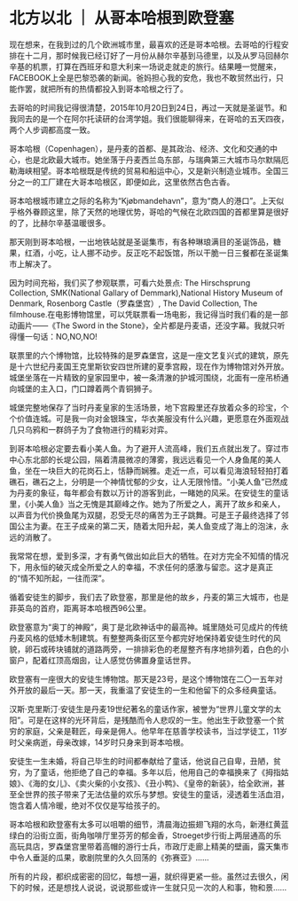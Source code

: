 # 北方以北 ｜ 从哥本哈根到欧登塞

现在想来，在我到过的几个欧洲城市里，最喜欢的还是哥本哈根。去哥哈的行程安排在十二月，那时候我已经订好了一月份从赫尔辛基到马德里，以及从罗马回赫尔辛基的机票，打算在西班牙和意大利来一场说走就走的旅行。结果睡一觉醒来，FACEBOOK上全是巴黎恐袭的新闻。爸妈担心我的安危，我也不敢贸然出行，只能作罢，就把所有的热情都投入到哥本哈根之行了。



去哥哈的时间我记得很清楚，2015年10月20日到24日，再过一天就是圣诞节。和我同去的是一个在阿尔托读研的台湾学姐。我们很能聊得来，在哥哈的五天四夜，两个人步调都高度一致。

 

哥本哈根（Copenhagen），是丹麦的首都、是其政治、经济、文化和交通的中心，也是北欧最大城市。她坐落于丹麦西兰岛东部，与瑞典第三大城市马尔默隔厄勒海峡相望。哥本哈根既是传统的贸易和船运中心，又是新兴制造业城市。全国三分之一的工厂建在大哥本哈根区，即便如此，这里依然古色古香。



哥本哈根城市建立之际的名称为“Kjøbmandehavn”，意为“商人的港口”。上天似乎格外眷顾这里，除了天然的地理优势，哥哈的气候在北欧四国的首都里算是很好的了，比赫尔辛基温暖很多。

那天刚到哥本哈根，一出地铁站就是圣诞集市，有各种琳琅满目的圣诞饰品，糖果，红酒，小吃，让人挪不动步。反正吃不起饭馆，所以干脆一日三餐都在圣诞集市上解决了。

 

因为时间充裕，我们买了参观联票，可看六处景点: The Hirschsprung Collection, SMK(National Gallary of Demmark),National History Museum of Denmark, Rosenborg Castle（罗森堡宫）, The David Collection, The filmhouse.在电影博物馆里，可以凭联票看一场电影，我记得当时我们看的是一部动画片——《The Sword in the Stone》，全片都是丹麦语，还没字幕。我就只听得懂一句话：NO,NO,NO!

 

联票里的六个博物馆，比较特殊的是罗森堡宫，这是一座文艺复兴式的建筑，原先是十六世纪丹麦国王克里斯钦安四世所建的夏季宫殿，现在作为博物馆对外开放。城堡坐落在一片精致的皇家园里中，被一条清澈的护城河围绕，北面有一座吊桥通向城堡的主入口，门口蹲着两个青铜狮子。



城堡完整地保存了当时丹麦皇家的生活场景，地下宫殿里还存放着众多的珍宝，个个价值连城。可是我一向对金银珠宝，华衣美服没有什么兴趣，更愿意在外面观战几只乌鸦和一群鸽子为了食物进行的精彩对弈。

到哥本哈根必定要去看小美人鱼。为了避开人流高峰，我们五点就出发了。穿过市中心东北部的长堤公园，隔着清晨微凉的薄雾，我远远看见一个人身鱼尾的美人鱼，坐在一块巨大的花岗石上，恬静而娴雅。走近一点，可以看见海浪轻轻拍打着礁石，礁石之上，分明是一个神情忧郁的少女，让人无限怜惜。“小美人鱼”已然成为丹麦的象征，每年都会有数以万计的游客到此，一睹她的风采。在安徒生的童话里，《小美人鱼》当之无愧是其巅峰之作。她为了所爱之人，离开了故乡和亲人，以声音为代价换鱼尾为双腿，忍受无尽的痛苦为王子跳舞。可是王子最终选择了邻国公主为妻。在王子成亲的第二天，随着太阳升起，美人鱼变成了海上的泡沫，永远的消散了。

 

我常常在想，爱到多深，才有勇气做出如此巨大的牺牲。在对方完全不知情的情况下，用永恒的破灭成全所爱之人的幸福，不求任何的感激与留恋。这才是真正的“情不知所起，一往而深”。

循着安徒生的脚步，我们去了欧登塞，那里是他的故乡，丹麦的第三大城市，也是菲英岛的首府，距离哥本哈根西96公里。



欧登塞意为“奥丁的神殿”，奥丁是北欧神话中的最高神。城里随处可见成片的传统丹麦风格的低矮木制建筑。有整整两条街区至今都完好地保持着安徒生时代的风貌，卵石或砖块铺就的道路两旁，一排排彩色的老屋整齐有序地排列着，白色的小窗户，配着红顶高烟囱，让人感觉仿佛置身童话世界。



欧登塞有一座很大的安徒生博物馆。那天是23号，是这个博物馆在二〇一五年对外开放的最后一天。那一天，我重温了安徒生的一生和他留下的众多经典童话。



汉斯·克里斯汀·安徒生是丹麦19世纪著名的童话作家，被誉为“世界儿童文学的太阳”。可是在这样的光环背后，是残酷而令人悲叹的一生。他出生于欧登塞一个贫穷的家庭，父亲是鞋匠，母亲是佣人。他早年在慈善学校读书，当过学徒工，11岁时父亲病逝，母亲改嫁，14岁时只身来到哥本哈根。



安徒生一生未婚，将自己毕生的时间都奉献给了童话，他说自己自卑，丑陋，贫穷，为了童话，他拒绝了自己的幸福。多年以后，他用自己的幸福换来了《拇指姑娘》、《海的女儿》、《卖火柴的小女孩》、《丑小鸭》、《皇帝的新装》，给全欧洲，甚至全世界的孩子带来了无法估量的欢乐与梦想。安徒生的童话，浸透着生活血泪，饱含着人情冷暖，绝对不仅仅是写给孩子的。

 

哥本哈根和欧登塞有太多可以咀嚼的细节，清晨海边振翅飞翔的水鸟，新港红黄蓝绿白的沿街立面，街角咖啡厅里芬芳的郁金香，Stroeget步行街上两层通高的乐高玩具店，罗森堡宫里带着高帽的游行士兵，市政厅走廊上精美的壁画，露天集市中令人垂涎的瓜果，歌剧院里的久久回荡的《弥赛亚》……

 
所有的片段，都织成密密的回忆，每想一遍，就织得更紧一些。虽然过去很久，闲下的时候，还是想找人说说，说说那些或许一生就只见一次的人和事，物和景……
